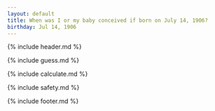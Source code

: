 ```yaml
---
layout: default
title: When was I or my baby conceived if born on July 14, 1906?
birthday: Jul 14, 1906
---
```


{% include header.md %}

{% include guess.md %}

{% include calculate.md %}

{% include safety.md %}

{% include footer.md %}



